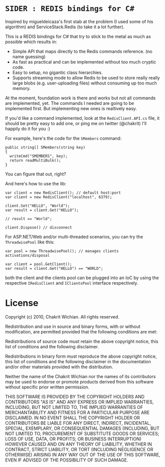 # `SIDER : REDIS bindings for C#`

Inspired by migueldeicaza's first stab at the problem (I used some of his algorithm)
and ServiceStack.Redis (to take it a lot further).

This is a REDIS bindings for C# that try to stick to the metal as much as possible which
results in:

* Simple API that maps directly to the Redis commands reference. (no name guessing)
* As fast as practical and can be implemented without too much cryptic code.
* Easy to setup, no gigantic class hierarchies.
* Supports streaming mode to allow Redis to be used to store really really large blobs
  (e.g. user-uploading files) without consuming up too much memory.

At the moment, foundation work is there and works but not all commands are implemented,
yet. The commands I needed are going to be implemented first. But implementing new ones
is realtively easy.

If you'd like a command implemented, look at the `RedisClient.API.cs` file, it should
be pretty easy to add one, or ping me on twitter (@chakrit) I'll happily do it for you :)

For example, here's the code for the `SMembers` command:

    public string[] SMembers(string key)
    {
      writeCmd("SMEMBERS", key);
      return readMultiBulk();
    }

You can figure that out, right?

And here's how to use the lib:

    var client = new RedisClient(); // default host:port
    var client = new RedisClient("localhost", 6379);

    client.Set("HELLO", "World");
    var result = client.Get("HELLO");

    // result == "World";

    client.Dispose() // disconnect

For ASP.NET/Web and/or multi-threaded scenarios, you can try the `ThreadwisePool` like this:

    var pool = new ThreadwisePool(); // manages clients activations/disposal

    var client = pool.GetClient();
    var result = client.Get("HELLO") == "WORLD";

both the client and the clients pool can be plugged into an IoC by using the respective
`IRedisClient` and `IClientsPool` interface respectively.

# License

Copyright (c) 2010, Chakrit Wichian.
All rights reserved.

Redistribution and use in source and binary forms, with or without modification,
are permitted provided that the following conditions are met:

Redistributions of source code must retain the above copyright notice, this list
of conditions and the following disclaimer.

Redistributions in binary form must reproduce the above copyright notice, this
list of conditions and the following disclaimer in the documentation and/or
other materials provided with the distribution.

Neither the name of the Chakrit Wichian nor the names of its contributors may be
used to endorse or promote products derived from this software without specific
prior written permission.

THIS SOFTWARE IS PROVIDED BY THE COPYRIGHT HOLDERS AND CONTRIBUTORS "AS IS" AND ANY EXPRESS OR IMPLIED WARRANTIES, INCLUDING, BUT NOT LIMITED TO, THE IMPLIED WARRANTIES OF MERCHANTABILITY AND FITNESS FOR A PARTICULAR PURPOSE ARE DISCLAIMED. IN NO EVENT SHALL THE COPYRIGHT HOLDER OR CONTRIBUTORS BE LIABLE FOR ANY DIRECT, INDIRECT, INCIDENTAL, SPECIAL, EXEMPLARY, OR CONSEQUENTIAL DAMAGES (INCLUDING, BUT NOT LIMITED TO, PROCUREMENT OF SUBSTITUTE GOODS OR SERVICES; LOSS OF USE, DATA, OR PROFITS; OR BUSINESS INTERRUPTION) HOWEVER CAUSED AND ON ANY THEORY OF LIABILITY, WHETHER IN CONTRACT, STRICT LIABILITY, OR TORT (INCLUDING NEGLIGENCE OR OTHERWISE) ARISING IN ANY WAY OUT OF THE USE OF THIS SOFTWARE, EVEN IF ADVISED OF THE POSSIBILITY OF SUCH DAMAGE.